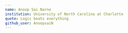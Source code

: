 ```yaml
---
name: Anoop Sai Narne
institution: University of North Carolina at Charlotte
quote: Logic beats everything
github_user: AnoopsaiN
---
```

